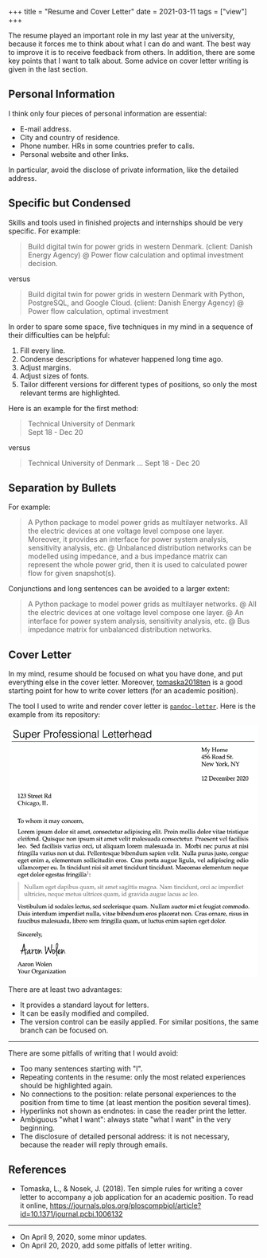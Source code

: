 +++
title = "Resume and Cover Letter"
date = 2021-03-11
tags = ["view"]
+++

The resume played an important role in my last year at the university, because
it forces me to think about what I can do and want. The best way to improve it
is to receive feedback from others. In addition, there are some key points that
I want to talk about. Some advice on cover letter writing is given in the last
section.

<!--more-->

## Personal Information

I think only four pieces of personal information are essential:

- E-mail address.
- City and country of residence.
- Phone number. HRs in some countries prefer to calls.
- Personal website and other links.

In particular, avoid the disclose of private information, like the detailed
address.

## Specific but Condensed

Skills and tools used in finished projects and internships should be very
specific. For example:

> Build digital twin for power grids in western Denmark. (client: Danish Energy
> Agency) @ Power flow calculation and optimal investment decision.

versus

> Build digital twin for power grids in western Denmark with Python,
> PostgreSQL, and Google Cloud. (client: Danish Energy Agency) @ Power flow
> calculation, optimal investment

In order to spare some space, five techniques in my mind in a sequence of their
difficulties can be helpful:

1. Fill every line.
2. Condense descriptions for whatever happened long time ago.
3. Adjust margins.
4. Adjust sizes of fonts.
5. Tailor different versions for different types of positions, so only the most
   relevant terms are highlighted.

Here is an example for the first method:

> Technical University of Denmark  
> Sept 18 ­- Dec 20

versus

> Technical University of Denmark ... Sept 18 ­- Dec 20

## Separation by Bullets

For example:

> A Python package to model power grids as multilayer networks. All the
> electric devices at one voltage level compose one layer. Moreover, it
> provides an interface for power system analysis, sensitivity analysis, etc. @
> Unbalanced distribution networks can be modelled using impedance, and a bus
> impedance matrix can represent the whole power grid, then it is used to
> calculated power flow for given snapshot(s).

Conjunctions and long sentences can be avoided to a larger extent:

> A Python package to model power grids as multilayer networks. @ All the
> electric devices at one voltage level compose one layer. @ An interface for
> power system analysis, sensitivity analysis, etc. @ Bus impedance matrix for
> unbalanced distribution networks.

## Cover Letter

In my mind, resume should be focused on what you have done, and put everything
else in the cover letter. Moreover, [tomaska2018ten](#references) is a good
starting point for how to write cover letters (for an academic position).

The tool I used to write and render cover letter is
[`pandoc-letter`](https://github.com/aaronwolen/pandoc-letter). Here is the
example from its repository:

<center><img src="./example.png" width="500"></center>

There are at least two advantages:

- It provides a standard layout for letters. 
- It can be easily modified and compiled.
- The version control can be easily applied. For similar positions, the same
  branch can be focused on.

---

There are some pitfalls of writing that I would avoid:

- Too many sentences starting with "I".
- Repeating contents in the resume: only the most related experiences should be
  highlighted again.
- No connections to the position: relate personal experiences to the position
  from time to time (at least mention the position several times).
- Hyperlinks not shown as endnotes: in case the reader print the letter.
- Ambiguous "what I want": always state "what I want" in the very beginning.
- The disclosure of detailed personal address: it is not necessary, because the
  reader will reply through emails.

## References

- Tomaska, L., & Nosek, J. (2018). Ten simple rules for writing a cover letter
  to accompany a job application for an academic position. To read it online,
  https://journals.plos.org/ploscompbiol/article?id=10.1371/journal.pcbi.1006132

---

- On April 9, 2020, some minor updates.
- On April 20, 2020, add some pitfalls of letter writing.
